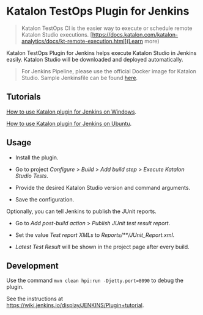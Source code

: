 # Katalon TestOps Plugin for Jenkins

> Katalon TestOps CI is the easier way to execute or schedule remote Katalon Studio executions. [https://docs.katalon.com/katalon-analytics/docs/kt-remote-execution.html](Learn more)

Katalon TestOps Plugin for Jenkins helps execute Katalon Studio in Jenkins easily.
Katalon Studio will be downloaded and deployed automatically.

> For Jenkins Pipeline, please use the official Docker image for Katalon Studio.
> Sample Jenkinsfile can be found [here](https://github.com/katalon-studio-samples/ci-samples/blob/master/Jenkinsfile).

## Tutorials

[How to use Katalon plugin for Jenkins on Windows](https://forum.katalon.com/t/how-to-use-katalon-plugin-for-jenkins-on-windows/20326).

[How to use Katalon plugin for Jenkins on Ubuntu](https://forum.katalon.com/t/run-katalon-studio-tests-with-jenkins-on-a-headless-ubuntu-machine/17790).

## Usage

* Install the plugin.

* Go to project *Configure* > *Build* > *Add build step* > *Execute Katalon Studio Tests*.

* Provide the desired Katalon Studio version and command arguments.

* Save the configuration.

Optionally, you can tell Jenkins to publish the JUnit reports.

* Go to *Add post-build action* > *Publish JUnit test result report*.

* Set the value *Test report XMLs* to *Reports/**/JUnit_Report.xml*.

* *Latest Test Result* will be shown in the project page after every build.

## Development

Use the command `mvn clean hpi:run -Djetty.port=8090` to debug the plugin.

See the instructions at https://wiki.jenkins.io/display/JENKINS/Plugin+tutorial.